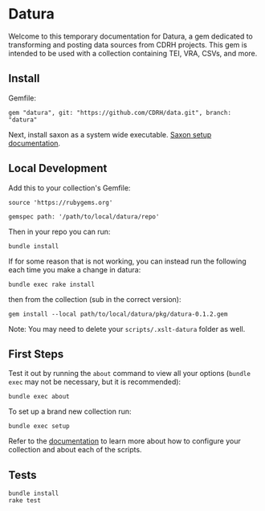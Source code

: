 # Datura

Welcome to this temporary documentation for Datura, a gem dedicated to transforming and posting data sources from CDRH projects.  This gem is intended to be used with a collection containing TEI, VRA, CSVs, and more.

## Install


Gemfile:

```
gem "datura", git: "https://github.com/CDRH/data.git", branch: "datura"
```

Next, install saxon as a system wide executable. [Saxon setup documentation](docs/4_developers/saxon.md).

## Local Development


Add this to your collection's Gemfile:

```
source 'https://rubygems.org'

gemspec path: '/path/to/local/datura/repo'
```

Then in your repo you can run:

```
bundle install
```

If for some reason that is not working, you can instead run the following each time you make a change in datura:

```
bundle exec rake install
```

then from the collection (sub in the correct version):

```
gem install --local path/to/local/datura/pkg/datura-0.1.2.gem
```

Note: You may need to delete your `scripts/.xslt-datura` folder as well.

## First Steps

Test it out by running the `about` command to view all your options (`bundle exec` may not be necessary, but it is recommended):

```
bundle exec about
```

To set up a brand new collection run:

```
bundle exec setup
```

Refer to the [documentation](docs) to learn more about how to configure your collection and about each of the scripts.

## Tests

```
bundle install
rake test
```
